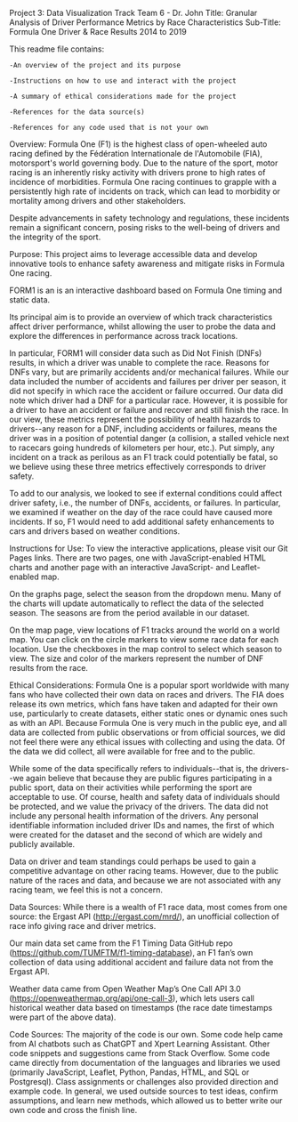 Project 3: Data Visualization Track
Team 6 - Dr. John
Title: Granular Analysis of Driver Performance Metrics by Race Characteristics
Sub-Title: Formula One Driver & Race Results 2014 to 2019

This readme file contains:

    -An overview of the project and its purpose

    -Instructions on how to use and interact with the project

    -A summary of ethical considerations made for the project

    -References for the data source(s)

    -References for any code used that is not your own

Overview:
Formula One (F1) is the highest class of open-wheeled auto racing defined by the Fédération Internationale de l'Automobile (FIA), motorsport's world governing body. Due to the nature of the sport, motor racing is an inherently risky activity with drivers prone to high rates of incidence of morbidities. Formula One racing continues to grapple with a persistently high rate of incidents on track, which can lead to morbidity or mortality among drivers and other stakeholders. 

Despite advancements in safety technology and regulations, these incidents remain a significant concern, posing risks to the well-being of drivers and the integrity of the sport.

Purpose:
This project aims to leverage accessible data and develop innovative tools to enhance safety awareness and mitigate risks in Formula One racing.

FORM1 is an is an interactive dashboard based on Formula One timing and static data. 

Its principal aim is to provide an overview of which track characteristics affect driver performance, whilst allowing the user to probe the data and explore the differences in performance across track locations.

In particular, FORM1 will consider data such as Did Not Finish (DNFs) results, in which a driver was unable to complete the race. Reasons for DNFs vary, but are primarily accidents and/or mechanical failures. While our data included the number of accidents and failures per driver per season, it did not specify in which race the accident or failure occurred. Our data did note which driver had a DNF for a particular race. However, it is possible for a driver to have an accident or failure and recover and still finish the race. In our view, these metrics represent the possibility of health hazards to drivers--any reason for a DNF, including accidents or failures, means the driver was in a position of potential danger (a collision, a stalled vehicle next to racecars going hundreds of kilometers per hour, etc.). Put simply, any incident on a track as perilous as an F1 track could potentially be fatal, so we believe using these three metrics effectively corresponds to driver safety.

To add to our analysis, we looked to see if external conditions could affect driver safety, i.e., the number of DNFs, accidents, or failures. In particular, we examined if weather on the day of the race could have caused more incidents. If so, F1 would need to add additional safety enhancements to cars and drivers based on weather conditions.

Instructions for Use:
To view the interactive applications, please visit our Git Pages links. There are two pages, one with JavaScript-enabled HTML charts and another page with an interactive JavaScript- and Leaflet-enabled map.

On the graphs page, select the season from the dropdown menu. Many of the charts will update automatically to reflect the data of the selected season. The seasons are from the period available in our dataset.

On the map page, view locations of F1 tracks around the world on a world map. You can click on the circle markers to view some race data for each location. Use the checkboxes in the map control to select which season to view. The size and color of the markers represent the number of DNF results from the race.

Ethical Considerations:
Formula One is a popular sport worldwide with many fans who have collected their own data on races and drivers. The FIA does release its own metrics, which fans have taken and adapted for their own use, particularly to create datasets, either static ones or dynamic ones such as with an API. Because Formula One is very much in the public eye, and all data are collected from public observations or from official sources, we did not feel there were any ethical issues with collecting and using the data. Of the data we did collect, all were available for free and to the public.

While some of the data specifically refers to individuals--that is, the drivers--we again believe that because they are public figures participating in a public sport, data on their activities while performing the sport are acceptable to use. Of course, health and safety data of individuals should be protected, and we value the privacy of the drivers. The data did not include any personal health information of the drivers. Any personal identifiable information included driver IDs and names, the first of which were created for the dataset and the second of which are widely and publicly available.

Data on driver and team standings could perhaps be used to gain a competitive advantage on other racing teams. However, due to the public nature of the races and data, and because we are not associated with any racing team, we feel this is not a concern.

Data Sources:
While there is a wealth of F1 race data, most comes from one source: the Ergast API (http://ergast.com/mrd/), an unofficial collection of race info giving race and driver metrics.

Our main data set came from the F1 Timing Data GitHub repo (https://github.com/TUMFTM/f1-timing-database), an F1 fan’s own collection of data using additional accident and failure data not from the Ergast API.

Weather data came from Open Weather Map’s One Call API 3.0 (https://openweathermap.org/api/one-call-3), which lets users call historical weather data based on timestamps (the race date timestamps were part of the above data).

Code Sources:
The majority of the code is our own. Some code help came from AI chatbots such as ChatGPT and Xpert Learning Assistant. Other code snippets and suggestions came from Stack Overflow. Some code came directly from documentation of the languages and libraries we used (primarily JavaScript, Leaflet, Python, Pandas, HTML, and SQL or Postgresql). Class assignments or challenges also provided direction and example code. In general, we used outside sources to test ideas, confirm assumptions, and learn new methods, which allowed us to better write our own code and cross the finish line.



